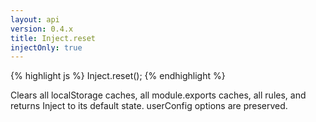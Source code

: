 ```yaml
---
layout: api
version: 0.4.x
title: Inject.reset
injectOnly: true
---
```


{% highlight js %}
Inject.reset();
{% endhighlight %}

Clears all localStorage caches, all module.exports caches, all rules, and returns Inject to its default state. userConfig options are preserved.
